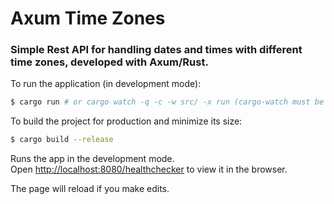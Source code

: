 # Axum Time Zones

### Simple Rest API for handling dates and times with different time zones, developed with Axum/Rust.

To run the application (in development mode):

```bash
$ cargo run # or cargo watch -q -c -w src/ -x run (cargo-watch must be installed on the system)
```

To build the project for production and minimize its size:

```bash
$ cargo build --release
```

Runs the app in the development mode.<br>
Open [http://localhost:8080/healthchecker](http://localhost:8080/healthchecker) to view it in the browser.

The page will reload if you make edits.
